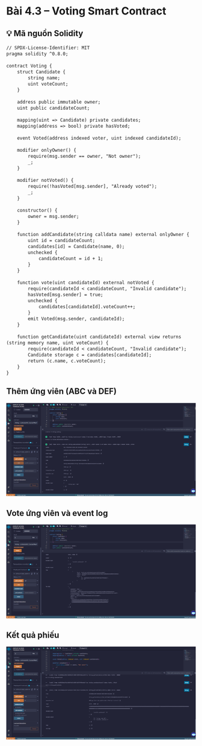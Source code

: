 # Bài 4.3 – Voting Smart Contract

## 💡 Mã nguồn Solidity

```solidity
// SPDX-License-Identifier: MIT
pragma solidity ^0.8.0;

contract Voting {
    struct Candidate {
        string name;
        uint voteCount;
    }

    address public immutable owner;
    uint public candidateCount;

    mapping(uint => Candidate) private candidates;
    mapping(address => bool) private hasVoted;

    event Voted(address indexed voter, uint indexed candidateId);

    modifier onlyOwner() {
        require(msg.sender == owner, "Not owner");
        _;
    }

    modifier notVoted() {
        require(!hasVoted[msg.sender], "Already voted");
        _;
    }

    constructor() {
        owner = msg.sender;
    }

    function addCandidate(string calldata name) external onlyOwner {
        uint id = candidateCount;
        candidates[id] = Candidate(name, 0);
        unchecked {
            candidateCount = id + 1;
        }
    }

    function vote(uint candidateId) external notVoted {
        require(candidateId < candidateCount, "Invalid candidate");
        hasVoted[msg.sender] = true;
        unchecked {
            candidates[candidateId].voteCount++;
        }
        emit Voted(msg.sender, candidateId);
    }

    function getCandidate(uint candidateId) external view returns (string memory name, uint voteCount) {
        require(candidateId < candidateCount, "Invalid candidate");
        Candidate storage c = candidates[candidateId];
        return (c.name, c.voteCount);
    }
}

```

## Thêm ứng viên (ABC và DEF)

![Kết quả trên Remix IDE](images/add.png)

## Vote ứng viên và event log 

![Kết quả trên Remix IDE](images/voted.png)

## Kết quả phiếu

![Kết quả trên Remix IDE](images/result.png)

